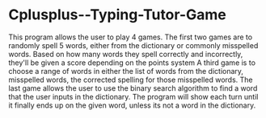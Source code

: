 # Cplusplus--Typing-Tutor-Game
This program allows the user to play 4 games.
The first two games are to randomly spell 5 words, either from the dictionary or commonly misspelled words. Based on how many words they spell correctly and incorrectly, they'll be given a score depending on the points system
A third game is to choose a range of words in either the list of words from the dictionary, misspelled words, the corrected spelling for those misspelled words.
The last game allows the user to use the binary search algorithm to find a word that the user inputs in the dictionary. The program will show each turn until it finally ends up on the given word, unless its not a word in the dictionary.
